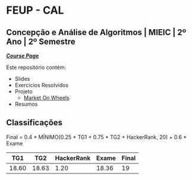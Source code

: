 # FEUP - CAL

## Concepção e Análise de Algoritmos | MIEIC | 2º Ano | 2º Semestre


[***Course Page***](https://sigarra.up.pt/feup/pt/ucurr_geral.ficha_uc_view?pv_ocorrencia_id=459479)


Este repositório contém:
- Slides
- Exercícios Resolvidos
- Projeto
   - [Market On Wheels](https://github.com/adr1an0s0ar3s/market_on_wheels)
- Resumos

## Classificações

Final = 0.4 * MÍNIMO(0.25 * TG1 + 0.75 * TG2 + HackerRank, 20) + 0.6 * Exame

| TG1 | TG2 | HackerRank | Exame | Final
|---|---|---|---|---
| 18.60 | 18.63 | 1.20 | 18.36| 19
